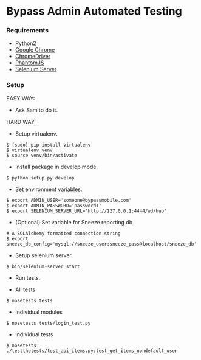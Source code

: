 # Bypass Admin Automated Testing

### Requirements
  - Python2
  - [Google Chrome](https://www.google.com/chrome/)
  - [ChromeDriver](https://sites.google.com/a/chromium.org/chromedriver/home)
  - [PhantomJS](http://phantomjs.org/)
  - [Selenium Server](http://www.seleniumhq.org/download/)

### Setup
EASY WAY:

- Ask Sam to do it.

HARD WAY:

- Setup virtualenv.

```
$ [sudo] pip install virtualenv
$ virtualenv venv
$ source venv/bin/activate
```

- Install package in develop mode.

```
$ python setup.py develop
```

- Set environment variables.

```
$ export ADMIN_USER='someone@bypassmobile.com'
$ export ADMIN_PASSWORD='password1'
$ export SELENIUM_SERVER_URL='http://127.0.0.1:4444/wd/hub'
```

- (Optional) Set variable for Sneeze reporting db

```
# A SQLAlchemy formatted connection string
$ export sneeze_db_config='mysql://sneeze_user:sneeze_pass@localhost/sneeze_db'
```

- Setup selenium server.

```
$ bin/selenium-server start
```

- Run tests.

 - All tests

 ```
$ nosetests tests
 ```

 - Individual modules
 
 ```
$ nosetests tests/login_test.py
 ```
 
 - Individual tests
 
 ```
$ nosetests ./testthetests/test_api_items.py:test_get_items_nondefault_user
 ```
